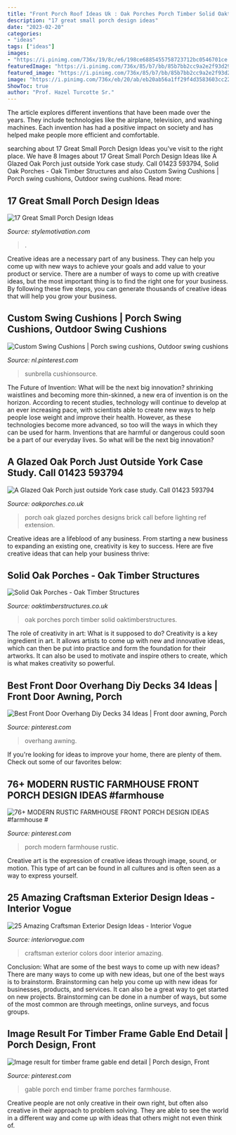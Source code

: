 ```yaml
---
title: "Front Porch Roof Ideas Uk : Oak Porches Porch Timber Solid Oaktimberstructures"
description: "17 great small porch design ideas"
date: "2023-02-20"
categories:
- "ideas"
tags: ["ideas"]
images:
- "https://i.pinimg.com/736x/19/8c/e6/198ce6885455758723712bc0546701ce.jpg"
featuredImage: "https://i.pinimg.com/736x/85/b7/bb/85b7bb2cc9a2e2f93d29df0d334b254b.jpg"
featured_image: "https://i.pinimg.com/736x/85/b7/bb/85b7bb2cc9a2e2f93d29df0d334b254b.jpg"
image: "https://i.pinimg.com/736x/eb/20/ab/eb20ab56a1ff29f4d3583603cc22f512.jpg"
ShowToc: true
author: "Prof. Hazel Turcotte Sr."
---
```



The article explores different inventions that have been made over the years. They include technologies like the airplane, television, and washing machines. Each invention has had a positive impact on society and has helped make people more efficient and comfortable.

	

		
searching about 17 Great Small Porch Design Ideas you've visit to the right place. We have 8 Images about 17 Great Small Porch Design Ideas like A Glazed Oak Porch just outside York case study. Call 01423 593794, Solid Oak Porches - Oak Timber Structures and also Custom Swing Cushions | Porch swing cushions, Outdoor swing cushions. Read more:
		
    
## 17 Great Small Porch Design Ideas

<img loading=lazy src="https://www.stylemotivation.com/wp-content/uploads/2014/02/17-Great-Small-Porch-Design-Ideas-6.jpg" onerror="this.onerror=null;this.src='https://tse4.mm.bing.net/th?id=OIP.Qq4mKYM_eqiDXFHtJy0neQHaLI&amp;pid=15.1';" alt="17 Great Small Porch Design Ideas">

_Source: stylemotivation.com_

>. 

	

Creative ideas are a necessary part of any business. They can help you come up with new ways to achieve your goals and add value to your product or service. There are a number of ways to come up with creative ideas, but the most important thing is to find the right one for your business. By following these five steps, you can generate thousands of creative ideas that will help you grow your business.

    
## Custom Swing Cushions | Porch Swing Cushions, Outdoor Swing Cushions

<img loading=lazy src="https://i.pinimg.com/736x/eb/20/ab/eb20ab56a1ff29f4d3583603cc22f512.jpg" onerror="this.onerror=null;this.src='https://tse4.mm.bing.net/th?id=OIP.ynbJx94NIVpQoH5mU0sM9AHaFv&amp;pid=15.1';" alt="Custom Swing Cushions | Porch swing cushions, Outdoor swing cushions">

_Source: nl.pinterest.com_

>sunbrella cushionsource. 

	

The Future of Invention: What will be the next big innovation?
shrinking waistlines and becoming more thin-skinned, a new era of invention is on the horizon. According to recent studies, technology will continue to develop at an ever increasing pace, with scientists able to create new ways to help people lose weight and improve their health. 
However, as these technologies become more advanced, so too will the ways in which they can be used for harm. Inventions that are harmful or dangerous could soon be a part of our everyday lives. So what will be the next big innovation?

    
## A Glazed Oak Porch Just Outside York Case Study. Call 01423 593794

<img loading=lazy src="https://oakporches.co.uk/wp-content/uploads/2020/04/glazed-oak-porch-2.jpg" onerror="this.onerror=null;this.src='https://tse2.mm.bing.net/th?id=OIP.Dv7bnL9NoxtC5PhOXAA1eAHaNK&amp;pid=15.1';" alt="A Glazed Oak Porch just outside York case study. Call 01423 593794">

_Source: oakporches.co.uk_

>porch oak glazed porches designs brick call before lighting ref extension. 

	

Creative ideas are a lifeblood of any business. From starting a new business to expanding an existing one, creativity is key to success. Here are five creative ideas that can help your business thrive:

    
## Solid Oak Porches - Oak Timber Structures

<img loading=lazy src="http://oaktimberstructures.co.uk/images/oak-porches/porches-31-1000.jpg" onerror="this.onerror=null;this.src='https://tse1.mm.bing.net/th?id=OIP.t-68FNy_dKcRQs4Mp2_UxgHaJ3&amp;pid=15.1';" alt="Solid Oak Porches - Oak Timber Structures">

_Source: oaktimberstructures.co.uk_

>oak porches porch timber solid oaktimberstructures. 

	

The role of creativity in art: What is it supposed to do?
Creativity is a key ingredient in art. It allows artists to come up with new and innovative ideas, which can then be put into practice and form the foundation for their artworks. It can also be used to motivate and inspire others to create, which is what makes creativity so powerful.

    
## Best Front Door Overhang Diy Decks 34 Ideas | Front Door Awning, Porch

<img loading=lazy src="https://i.pinimg.com/736x/7a/42/16/7a42169530ffa06818dc6681c54b2e2d.jpg" onerror="this.onerror=null;this.src='https://tse3.mm.bing.net/th?id=OIP.I-01_JbJYAKTSsvjZ5CjPAAAAA&amp;pid=15.1';" alt="Best Front Door Overhang Diy Decks 34 Ideas | Front door awning, Porch">

_Source: pinterest.com_

>overhang awning. 

	

If you're looking for ideas to improve your home, there are plenty of them. Check out some of our favorites below: 

    
## 76+ MODERN RUSTIC FARMHOUSE FRONT PORCH DESIGN IDEAS #farmhouse #

<img loading=lazy src="https://i.pinimg.com/736x/19/8c/e6/198ce6885455758723712bc0546701ce.jpg" onerror="this.onerror=null;this.src='https://tse3.mm.bing.net/th?id=OIP.ZV5qFru_GjSe7nmG_KLGSAHaJ3&amp;pid=15.1';" alt="76+ MODERN RUSTIC FARMHOUSE FRONT PORCH DESIGN IDEAS #farmhouse #">

_Source: pinterest.com_

>porch modern farmhouse rustic. 

	

Creative art is the expression of creative ideas through image, sound, or motion. This type of art can be found in all cultures and is often seen as a way to express yourself.

    
## 25 Amazing Craftsman Exterior Design Ideas - Interior Vogue

<img loading=lazy src="http://interiorvogue.com/wp-content/uploads/2016/09/Craftsman-Style-Front-Door-Colors-Exterior-Design.jpg" onerror="this.onerror=null;this.src='https://tse3.mm.bing.net/th?id=OIP.aXEpa0VBgBsLf5qw99q1twHaLK&amp;pid=15.1';" alt="25 Amazing Craftsman Exterior Design Ideas - Interior Vogue">

_Source: interiorvogue.com_

>craftsman exterior colors door interior amazing. 

	

Conclusion: What are some of the best ways to come up with new ideas?
There are many ways to come up with new ideas, but one of the best ways is to brainstorm. Brainstorming can help you come up with new ideas for businesses, products, and services. It can also be a great way to get started on new projects. Brainstorming can be done in a number of ways, but some of the most common are through meetings, online surveys, and focus groups.

    
## Image Result For Timber Frame Gable End Detail | Porch Design, Front

<img loading=lazy src="https://i.pinimg.com/736x/85/b7/bb/85b7bb2cc9a2e2f93d29df0d334b254b.jpg" onerror="this.onerror=null;this.src='https://tse1.mm.bing.net/th?id=OIP.Fza1-OcOwR5bodRZUH0hyQHaJ4&amp;pid=15.1';" alt="Image result for timber frame gable end detail | Porch design, Front">

_Source: pinterest.com_

>gable porch end timber frame porches farmhouse. 

	

Creative people are not only creative in their own right, but often also creative in their approach to problem solving. They are able to see the world in a different way and come up with ideas that others might not even think of.

